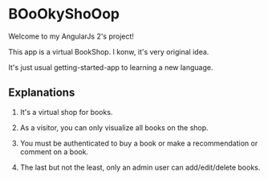 
# BOoOkyShoOop

Welcome to my AngularJs 2's project!

This app is a virtual BookShop. I konw, it's very original idea.

It's just usual getting-started-app to learning a new language.

## Explanations

1) It's a virtual shop for books.

2) As a visitor, you can only visualize all books on the shop.

3) You must be authenticated to buy a book or make a recommendation or comment on a book.

4) The last but not the least, only an admin user can add/edit/delete books.
